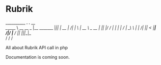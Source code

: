 # Rubrik


__________        ___.            .__  __    
\______   \ __ __ \_ |__  _______ |__||  | __
 |       _/|  |  \ | __ \ \_  __ \|  ||  |/ /
 |    |   \|  |  / | \_\ \ |  | \/|  ||    < 
 |____|_  /|____/  |___  / |__|   |__||__|_ \
        \/             \/                  \/

All about Rubrik API call in php

Documentation is coming soon.






